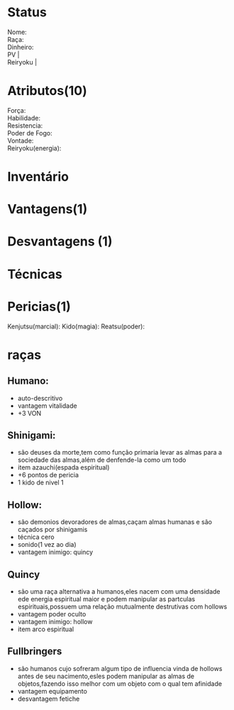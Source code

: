 # Status
Nome:   
Raça:    
Dinheiro:   
PV |  
Reiryoku |   
# Atributos(10)
Força:   
Habilidade:   
Resistencia:    
Poder de Fogo:    
Vontade:   
Reiryoku(energia):   

# Inventário
# Vantagens(1)

# Desvantagens (1)

# Técnicas

# Pericias(1)
Kenjutsu(marcial): 
Kido(magia): 
Reatsu(poder): 








# raças
## Humano:
- auto-descritivo
- vantagem vitalidade
- +3 VON
## Shinigami:
- são deuses da morte,tem como função primaria levar as almas para a sociedade das almas,além de denfende-la como um todo
- item azauchi(espada espiritual)
- +6 pontos de pericia
- 1 kido de nivel 1
## Hollow:
- são demonios devoradores de almas,caçam almas humanas e são caçados por shinigamis
- técnica cero
- sonido(1 vez ao dia)
- vantagem inimigo: quincy

## Quincy
- são uma raça alternativa a humanos,eles nacem com uma densidade ede energia espiritual maior e podem manipular as partculas espirituais,possuem uma relação mutualmente destrutivas com hollows
- vantagem poder oculto
- vantagem inimigo: hollow
- item arco espiritual

## Fullbringers
- são humanos cujo sofreram algum tipo de influencia vinda de hollows antes de seu nacimento,esles podem manipular as almas de objetos,fazendo isso melhor com um objeto com o qual tem afinidade
- vantagem equipamento
- desvantagem fetiche

